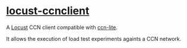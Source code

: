 # [locust-ccnclient](https://github.com/josecastillolema/locust-ccnclient)

A [Locust](https://locust.io/) CCN client compatible with [ccn-lite](https://github.com/cn-uofbasel/ccn-lite).

It allows the execution of load test experiments againts a CCN network.
